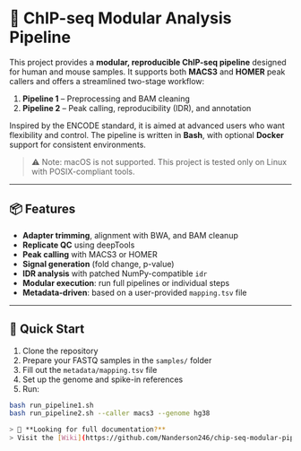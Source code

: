 # 🧬 ChIP-seq Modular Analysis Pipeline

This project provides a **modular, reproducible ChIP-seq pipeline** designed for human and mouse samples. It supports both **MACS3** and **HOMER** peak callers and offers a streamlined two-stage workflow:

1. **Pipeline 1** – Preprocessing and BAM cleaning  
2. **Pipeline 2** – Peak calling, reproducibility (IDR), and annotation

Inspired by the ENCODE standard, it is aimed at advanced users who want flexibility and control. The pipeline is written in **Bash**, with optional **Docker** support for consistent environments.

> ⚠️ Note: macOS is not supported. This project is tested only on Linux with POSIX-compliant tools.

---

## 📦 Features

- **Adapter trimming**, alignment with BWA, and BAM cleanup
- **Replicate QC** using deepTools
- **Peak calling** with MACS3 or HOMER
- **Signal generation** (fold change, p-value)
- **IDR analysis** with patched NumPy-compatible `idr`
- **Modular execution**: run full pipelines or individual steps
- **Metadata-driven**: based on a user-provided `mapping.tsv` file

---

## 🚀 Quick Start

1. Clone the repository  
2. Prepare your FASTQ samples in the `samples/` folder  
3. Fill out the `metadata/mapping.tsv` file  
4. Set up the genome and spike-in references  
5. Run:

```bash
bash run_pipeline1.sh
bash run_pipeline2.sh --caller macs3 --genome hg38

> 📘 **Looking for full documentation?**  
> Visit the [Wiki](https://github.com/Nanderson246/chip-seq-modular-pipeline/wiki) for setup, usage, and module details.

